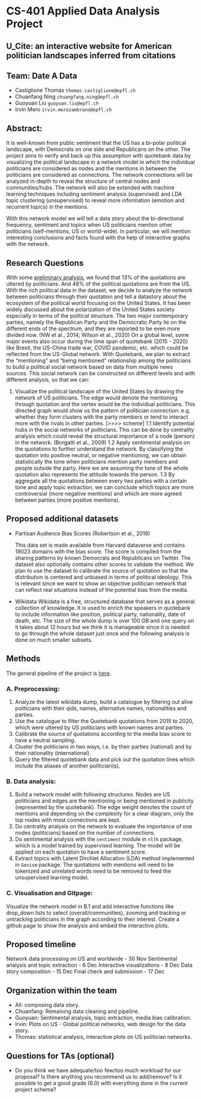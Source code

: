 # CS-401 Applied Data Analysis Project
## U_Cite: an interactive website for American politician landscapes inferred from citations
 
## Team: Date A Data
- Castiglione Thomas `thomas.castiglione@epfl.ch`
- Chuanfang Ning `chuangfang.ning@epfl.ch`
- Guoyuan Liu `guoyuan.liu@epfl.ch`
- Irvin Mero `irvin.merozambrano@epfl.ch`
 
## Abstract:
It is well-known from public sentiment that the US has a bi-polar political landscape, with Democrats on one side and Republicans on the other. The project aims to verify and back up this assumption with quotebank data by visualizing the political landscape in a network model in which the individual politicians are considered as nodes and the mentions in between the politicians are considered as connections. The network connections will be analyzed in-depth to reveal the structure of central nodes and communities/hubs. The network will also be extended with machine learning techniques including sentiment analysis (supervised) and LDA topic clustering (unsupervised) to reveal more information (emotion and recurrent topics) in the mentions.
 
With this network model we will tell a data story about the bi-directional frequency, sentiment and topics when US politicians mention other politicians (self-mentions, US or world-wide). In particular, we will mention interesting conclusions and facts found with the help of interactive graphs with the network.
 
## Research Questions
With some [preliminary analysis](https://github.com/epfl-ada/ada-2021-project-date-a-data/blob/main/Milestone2/Descriptive%20Analysis.ipynb), we found that 13% of the quotations are uttered by politicians. And 48% of the political quotations are from the US. With the rich political data in the dataset, we decide to analyze the network between politicians through their quotation and tell a datastory about the ecosystem of the political world focusing on the United States.
It has been widely discussed about the polarization of the United States society especially in terms of the political structure. The two major contemporary parties, namely the Republican Party and the Democratic Party lie on the different ends of the spectrum, and they are reported to be even more divided now. (NW et al., 2014; Wilson et al., 2020) On a global level, some major events also occur during the time span of quotebank (2015 - 2020) like Brexit, the US-China trade war, COVID pandemic, etc. which could be reflected from the US-Global network.
With Quotebank, we plan to extract the “mentioning” and “being mentioned” relationship among the politicians to build a political social network based on data from multiple news sources. This social network can be constructed on different levels and with different analysis, so that we can:
 
1. Visualize the political landscape of the United States by drawing the network of US politicians. The edge would denote the mentioning through quotation and the vertex would be the individual politicians. This directed graph would show us the pattern of politician connection: e.g. whether they form clusters with the party members or tend to interact more with the rivals in other parties.
[>>>> scheme]
1.1 Identify potential hubs in the social networks of politicians. This can be done by centrality analysis which could reveal the structural importance of a node (person) in the network. (Borgatti et al., 2009)
1.2 Apply sentimental analysis on the quotations to further understand the network. By classifying the quotation into positive neutral, or negative mentioning, we can obtain statistically the tone when politicians mention party members and people outside the party. Here we are assuming the tone of the whole quotation also represents the attitude towards the person. 
1.3 By aggregate all the quotations between every two parties with a certain tone and apply topic extraction, we can conclude which topics are more controversial  (more negative mentions) and which are more agreed between parties (more positive mentions). 
 
## Proposed additional datasets
- Partisan Audience Bias Scores (Robertson et al., 2018)
 
    This data set is made available from Harvard dataverse and contains 19023 domains with the bias score. The score is compiled from the sharing patterns by known Democrats and Republicans on Twitter. The dataset also optionally contains other scores to validate the method. We plan to use the dataset to calibrate the source of quotation so that the distribution is centered and unbiased in terms of political ideology. This is relevant since we want to show an objective politician network that can reflect real situations instead of the potential bias from the media.
 
- Wikidata
    Wikidata is a free, structured database that serves as a general collection of knowledge. It is used to enrich the speakers in quotebank to include information like position, political party, nationality, date of death, etc. The size of the whole dump is over 100 GB and one query on it takes about 12 hours but we think it is manageable since it is needed to go through the whole dataset just once and the following analysis is done on much smaller subsets.
 
## Methods
The general pipeline of the project is [here](https://github.com/epfl-ada/ada-2021-project-date-a-data/blob/main/Milestone2/Project%20Pipeline.ipynb).
 
### A. Preprocessing:
1. Analyze the latest wikidata dump, build a catalogue by filtering out alive politicians with their qids, names, alternative names, nationalities and parties.
2. Use the catalogue to filter the Quotebank quotations from 2015 to 2020, which were uttered by US politicians with known names and parties.
3. Calibrate the source of quotations according to the media bias score to have a neutral sampling.
4. Cluster the politicians in two ways, i.e. by their parties (national) and by their nationality (international).
5. Query the filtered quotebank data and pick out the quotation lines which include the aliases of another politician(s).
### B. Data analysis:
 
1. Build a network model with following structures. Nodes are US politicians and edges are the mentioning or being mentioned in publicity (represented by the quotebank). The edge weight denotes the count of mentions and depending on the complexity for a clear diagram, only the top nodes with most connections are kept.
2. Do centrality analysis on the network to evaluate the importance of one nodes (politicians) based on the number of connections. 
3. Do sentimental analysis with the `sentiment` module in `nltk` package, which is a model trained by supervised learning. The model will be applied on each quotation to have a sentiment score.
4. Extract topics with Latent Dirchlet Allocation (LDA) method implemented in `Genism` package. The quotations with mentions will need to be tokenized and unrelated words need to be removed to feed the unsupervised learning model.
 
### C. Visualisation and Gitpage:
Visualize the network model in B.1 and add interactive functions like drop_down lists to select (overall/communities), zooming and tracking or untracking politicians in the graph according to their interest.
Create a github page to show the analysis and embed the interactive plots.
 
## Proposed timeline
 
 
Network data processing on US and worldwide - 30 Nov
Sentimental analysis and topic extraction - 6 Dec
Interactive visualizations - 8 Dec
Data story composition - 15 Dec
Final check and submission - 17 Dec
 
 
## Organization within the team
- All: composing data story.
- Chuanfang: Remaining data cleaning and pipeline.
- Guoyuan: Sentimental analysis, topic extraction, media bias calibration.
- Irvin: Plots on US - Global political networks, web design for the data story.
- Thomas: statistical analysis, interactive plots on US politician networks.
 
 
## Questions for TAs (optional)
* Do you think we have adequate/too few/too much workload for our proposal? Is there anything you recommend us to add/remove? Is it possible to get a good grade (6.0) with everything done in the current project schema?
